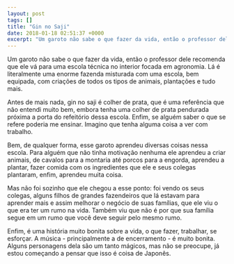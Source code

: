 ```yaml
---
layout: post
tags: []
title: "Gin no Saji"
date: 2018-01-18 02:51:37 +0000
excerpt: "Um garoto não sabe o que fazer da vida, então o professor dele recomenda que ele vá para uma escola técnica no interior focada em..."
---
```


Um garoto não sabe o que fazer da vida, então o professor dele recomenda que ele vá para uma escola técnica no interior focada em agronomia. Lá é literalmente uma enorme fazenda misturada com uma escola, bem equipada, com criações de todos os tipos de animais, plantações e tudo mais.

Antes de mais nada, gin no saji é colher de prata, que é uma referência que não entendi muito bem, embora tenha uma colher de prata pendurada próxima a porta do refeitório dessa escola. Enfim, se alguém saber o que se refere poderia me ensinar. Imagino que tenha alguma coisa a ver com trabalho.

Bem, de qualquer forma, esse garoto aprendeu diversas coisas nessa escola. Para alguém que não tinha motivação nenhuma ele aprendeu a criar animais, de cavalos para a montaria até porcos para a engorda, aprendeu a plantar, fazer comida com os ingredientes que ele e seus colegas plantaram, enfim, aprendeu muita coisa.

Mas não foi sozinho que ele chegou a esse ponto: foi vendo os seus colegas, alguns filhos de grandes fazendeiros que lá estavam para aprender mais e assim melhorar o negócio de suas famílias, que ele viu o que era ter um rumo na vida. Também viu que não é por que sua família segue em um rumo que você deve seguir pelo mesmo rumo.

Enfim, é uma história muito bonita sobre a vida, o que fazer, trabalhar, se esforçar. A música - principalmente a de encerramento - é muito bonita. Alguns personagens dela são um tanto mágicos, mas não se preocupe, já estou começando a pensar que isso é coisa de Japonês.